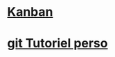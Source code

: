 # [Kanban](https://github.com/users/MaiveCL/projects/4/views/1)
# [git Tutoriel perso](https://github.com/MaiveCL/TutoCEGEP/blob/main/gitHub.md)